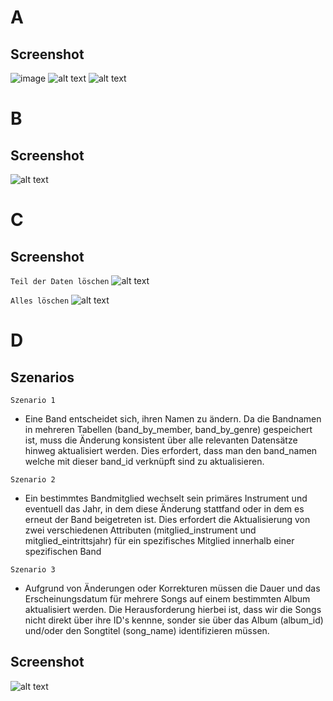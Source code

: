 # A 
## Screenshot 
![image](https://github.com/user-attachments/assets/3c3dd38a-a5ea-417c-9273-7b3ee6259334)
![alt text](image-2.png)
![alt text](image-1.png)

# B 
## Screenshot 
![alt text](image-3.png)

# C 
## Screenshot 

```Teil der Daten löschen```
![alt text](image-5.png)

```Alles löschen``` 
![alt text](image-6.png)

# D 
## Szenarios 
```Szenario 1```
* Eine Band entscheidet sich, ihren Namen zu ändern. Da die Bandnamen in mehreren Tabellen (band_by_member, band_by_genre) gespeichert ist, muss die Änderung konsistent über alle relevanten Datensätze hinweg aktualisiert werden. Dies erfordert, dass man den band_namen welche mit dieser band_id verknüpft sind zu aktualisieren. 

```Szenario 2```
* Ein bestimmtes Bandmitglied wechselt sein primäres Instrument und eventuell das Jahr, in dem diese Änderung stattfand oder in dem es erneut der Band beigetreten ist. Dies erfordert die Aktualisierung von zwei verschiedenen Attributen (mitglied_instrument und mitglied_eintrittsjahr) für ein spezifisches Mitglied innerhalb einer spezifischen Band 

```Szenario 3```
* Aufgrund von Änderungen oder Korrekturen müssen die Dauer und das Erscheinungsdatum für mehrere Songs auf einem bestimmten Album aktualisiert werden. Die Herausforderung hierbei ist, dass wir die Songs nicht direkt über ihre ID's kennne, sonder sie über das Album (album_id) und/oder den Songtitel (song_name) identifizieren müssen.

## Screenshot 
![alt text](image-4.png)
